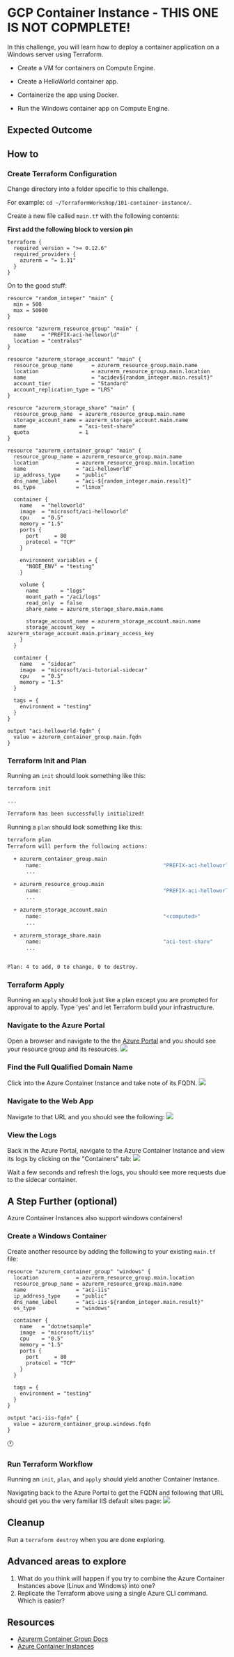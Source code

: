 # GCP Container Instance - THIS ONE IS NOT COPMPLETE! 
In this challenge, you will learn how to deploy a container application on a Windows server using Terraform.

- Create a VM for containers on Compute Engine.

- Create a HelloWorld container app.

- Containerize the app using Docker.

- Run the Windows container app on Compute Engine.

## Expected Outcome


## How to

### Create Terraform Configuration

Change directory into a folder specific to this challenge.

For example: `cd ~/TerraformWorkshop/101-container-instance/`.

Create a new file called `main.tf` with the following contents:

**First add the following block to version pin**
```hcl
terraform {
  required_version = ">= 0.12.6"
  required_providers {
    azurerm = "= 1.31"
  }
}
```

On to the good stuff:

```hcl
resource "random_integer" "main" {
  min = 500
  max = 50000
}

resource "azurerm_resource_group" "main" {
  name     = "PREFIX-aci-helloworld"
  location = "centralus"
}

resource "azurerm_storage_account" "main" {
  resource_group_name      = azurerm_resource_group.main.name
  location                 = azurerm_resource_group.main.location
  name                     = "acidev${random_integer.main.result}"
  account_tier             = "Standard"
  account_replication_type = "LRS"
}

resource "azurerm_storage_share" "main" {
  resource_group_name  = azurerm_resource_group.main.name
  storage_account_name = azurerm_storage_account.main.name
  name                 = "aci-test-share"
  quota                = 1
}

resource "azurerm_container_group" "main" {
  resource_group_name = azurerm_resource_group.main.name
  location            = azurerm_resource_group.main.location
  name                = "aci-helloworld"
  ip_address_type     = "public"
  dns_name_label      = "aci-${random_integer.main.result}"
  os_type             = "linux"

  container {
    name   = "helloworld"
    image  = "microsoft/aci-helloworld"
    cpu    = "0.5"
    memory = "1.5"
    ports {
      port     = 80
      protocol = "TCP"
    }

    environment_variables = {
      "NODE_ENV" = "testing"
    }

    volume {
      name       = "logs"
      mount_path = "/aci/logs"
      read_only  = false
      share_name = azurerm_storage_share.main.name

      storage_account_name = azurerm_storage_account.main.name
      storage_account_key  = azurerm_storage_account.main.primary_access_key
    }
  }

  container {
    name   = "sidecar"
    image  = "microsoft/aci-tutorial-sidecar"
    cpu    = "0.5"
    memory = "1.5"
  }

  tags = {
    environment = "testing"
  }
}

output "aci-helloworld-fqdn" {
  value = azurerm_container_group.main.fqdn
}
```

### Terraform Init and Plan

Running an `init` should look something like this:

```sh
terraform init

...

Terraform has been successfully initialized!
```

Running a `plan` should look something like this:

```sh
terraform plan
Terraform will perform the following actions:

  + azurerm_container_group.main
      name:                                       "PREFIX-aci-helloworld"
      ...

  + azurerm_resource_group.main
      name:                                       "PREFIX-aci-helloworld"
      ...

  + azurerm_storage_account.main
      name:                                       "<computed>"
      ...

  + azurerm_storage_share.main
      name:                                       "aci-test-share"
      ...


Plan: 4 to add, 0 to change, 0 to destroy.
```

### Terraform Apply

Running an `apply` should look just like a plan except you are prompted for approval to apply.
Type 'yes' and let Terraform build your infrastructure.

### Navigate to the Azure Portal

Open a browser and navigate to the the [Azure Portal](https://portal.azure.com) and you should see your resource group and its resources.
![](img/2018-05-07-18-08-30.png)

### Find the Full Qualified Domain Name

Click into the Azure Container Instance and take note of its FQDN.
![](img/2018-05-07-18-11-33.png)

### Navigate to the Web App

Navigate to that URL and you should see the following:
![](img/2018-05-07-18-13-28.png)

### View the Logs
Back in the Azure Portal, navigate to the Azure Container Instance and view its logs by clicking on the "Containers" tab:
![](img/2018-05-07-18-20-56.png)

Wait a few seconds and refresh the logs, you should see more requests due to the sidecar container.

## A Step Further (optional)

Azure Container Instances also support windows containers!

### Create a Windows Container

Create another resource by adding the following to your existing `main.tf` file:

```hcl
resource "azurerm_container_group" "windows" {
  location            = azurerm_resource_group.main.location
  resource_group_name = azurerm_resource_group.main.name
  name                = "aci-iis"
  ip_address_type     = "public"
  dns_name_label      = "aci-iis-${random_integer.main.result}"
  os_type             = "windows"

  container {
    name   = "dotnetsample"
    image  = "microsoft/iis"
    cpu    = "0.5"
    memory = "1.5"
    ports {
      port     = 80
      protocol = "TCP"
    }
  }

  tags = {
    environment = "testing"
  }
}

output "aci-iis-fqdn" {
  value = azurerm_container_group.windows.fqdn
}
```

:clock1:

### Run Terraform Workflow

Running an `init`, `plan`, and `apply` should yield another Container Instance.

Navigating back to the Azure Portal to get the FQDN and following that URL should get you the very familiar IIS default sites page:
![](img/2018-05-07-18-29-10.png)

## Cleanup

Run a `terraform destroy` when you are done exploring.

## Advanced areas to explore

1. What do you think will happen if you try to combine the Azure Container Instances above (Linux and Windows) into one?
2. Replicate the Terraform above using a single Azure CLI command. Which is easier?

## Resources

- [Azurerm Container Group Docs](https://www.terraform.io/docs/providers/azurerm/r/container_group.html)
- [Azure Container Instances](https://azure.microsoft.com/en-us/services/container-instances)

